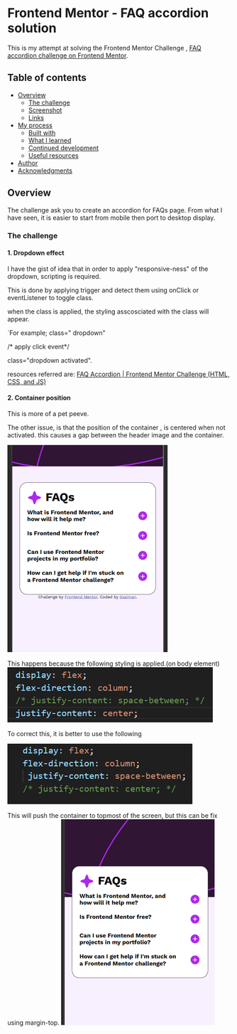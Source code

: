 # Frontend Mentor - FAQ accordion solution

This is my attempt at solving the Frontend Mentor Challenge , [FAQ accordion challenge on Frontend Mentor](https://www.frontendmentor.io/challenges/faq-accordion-wyfFdeBwBz). 

## Table of contents

- [Overview](#overview)
  - [The challenge](#the-challenge)
  - [Screenshot](#screenshot)
  - [Links](#links)
- [My process](#my-process)
  - [Built with](#built-with)
  - [What I learned](#what-i-learned)
  - [Continued development](#continued-development)
  - [Useful resources](#useful-resources)
- [Author](#author)
- [Acknowledgments](#acknowledgments)



## Overview
  The challenge ask you to create an accordion for FAQs page. From what I have seen, it is easier to start from mobile then port to desktop display. 

### The challenge

#### 1. Dropdown effect
I have the gist of idea that in order to apply "responsive-ness" of the dropdown, scripting is required.

This is done by applying trigger and detect them using onClick or eventListener to toggle class.

when the class is applied, the styling asscosciated with the class will appear.

`For example;
class=" dropdown"

/* apply click event*/

class="dropdown activated".

resources referred are: 
[FAQ Accordion | Frontend Mentor Challenge (HTML, CSS, and JS)](https://www.youtube.com/watch?v=HJuD66J7uCE)

#### 2. Container position

This is more of a pet peeve.

The other issue, is that the position of the container , is centered when not activated. this causes a gap between the header image and the container.

<img src='/screenshot/1 not corrrect centered.png'>

This happens because the following styling is applied.(on body element)
<img src="/screenshot/body wrong.png">

To correct this, it is better to use the following

<img src="/screenshot/body correct.png">

This will push the container to topmost of the screen, but this can be fix using margin-top.
<img src="/screenshot/1.png">




